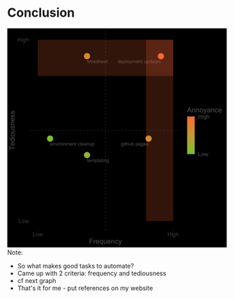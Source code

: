 # Conclusion
![alt text](../assets/scatterplot.png "console")<!-- .element: style="max-width:50%;max-height:50%" class="fragment" data-fragment-index="1" -->
Note:
* So what makes good tasks to automate?
* Came up with 2 criteria: frequency and tediousness
* cf next graph
* That's it for me - put references on my website
